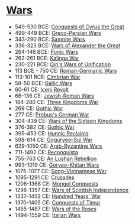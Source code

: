 # [Wars](https://en.wikipedia.org/wiki/Timeline_of_wars)

- 549-530 BCE: [Conquests of Cyrus the Great](https://en.wikipedia.org/wiki/Cyrus_the_Great)
- 499-449 BCE: [Greco-Persian Wars](https://en.wikipedia.org/wiki/Greco-Persian_Wars)
- 343-290 BCE: [Samnite Wars](https://en.wikipedia.org/wiki/Samnite_Wars)
- 336-323 BCE: [Wars of Alexander the Great](https://en.wikipedia.org/wiki/Wars_of_Alexander_the_Great)
- 264-146 BCE: [Punic Wars](https://en.wikipedia.org/wiki/Punic_Wars)
- 262-261 BCE: [Kalinga War](https://en.wikipedia.org/wiki/Kalinga_War)
- 230-221 BCE: [Qin's Wars of Unification](https://en.wikipedia.org/wiki/Qin%27s_wars_of_unification)
- 113 BCE - 750 CE: [Roman-Germanic Wars](https://en.wikipedia.org/wiki/Chronology_of_warfare_between_the_Romans_and_Germanic_tribes)
- 113-101 BCE: [Cimbrian War](https://en.wikipedia.org/wiki/Cimbrian_War)
- 58-50 BCE: [Gallic Wars](https://en.wikipedia.org/wiki/Gallic_Wars)
- 60-61 CE: [Iceni Revolt](https://en.wikipedia.org/wiki/Boudica)
- 66-136 CE: [Jewish-Roman Wars](https://en.wikipedia.org/wiki/Jewish%E2%80%93Roman_wars)
- 184-280 CE: [Three Kingdoms War](https://en.wikipedia.org/wiki/Three_Kingdoms)
- 269 CE: [Gothic War](https://en.wikipedia.org/wiki/Claudius_Gothicus)
- 277 CE: [Probus's German War](https://en.wikipedia.org/wiki/Marcus_Aurelius_Probus)
- 304-439 CE: [Wars of the Sixteen Kingdoms](https://en.wikipedia.org/wiki/Sixteen_Kingdoms)
- 376-382 CE: [Gothic War](https://en.wikipedia.org/wiki/Gothic_War_%28376%E2%80%93382%29)
- 395-453 CE: [Hunnic Reclaims](https://en.wikipedia.org/wiki/Huns)
- 598-614 CE: [Goguryeo–Sui War](https://en.wikipedia.org/wiki/Goguryeo%E2%80%93Sui_War)
- 629-1050 CE: [Arab-Byzantine Wars](https://en.wikipedia.org/wiki/Arab%E2%80%93Byzantine_wars)
- 711-1492 CE: [Reconquista](https://en.wikipedia.org/wiki/Reconquista)
- 755-763 CE: [An Lushan Rebellion](https://en.wikipedia.org/wiki/An_Lushan_Rebellion)
- 993-1019 CE: [Goryeo–Khitan Wars](https://en.wikipedia.org/wiki/Goryeo%E2%80%93Khitan_War)
- 1075-1077 CE: [Song–Vietnamese War](https://en.wikipedia.org/wiki/Song%E2%80%93Vietnamese_war_%281075%E2%80%931077%29)
- 1095-1291 CE: [Crusades](https://en.wikipedia.org/wiki/Crusades)
- 1206-1368 CE: [Mongol Conquests](https://en.wikipedia.org/wiki/Mongol_conquests)
- 1296-1357 CE: [Wars of Scottish Independence](https://en.wikipedia.org/wiki/Wars_of_Scottish_Independence)
- 1337-1453 CE: [Hundred Years' War](https://en.wikipedia.org/wiki/Hundred_Years%27_War)
- 1370-1405 CE: [Conquests of Timur](https://en.wikipedia.org/wiki/Timur)
- 1455-1487 CE: [Wars of the Roses](https://en.wikipedia.org/wiki/Wars_of_the_Roses)
- 1494-1559 CE: [Italian Wars](https://en.wikipedia.org/wiki/Italian_Wars)

